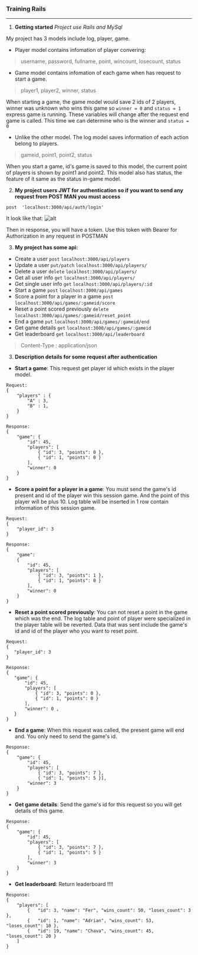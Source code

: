 ### Training Rails
***
1. **Getting started**
*Project use Rails and MySql*

My project has 3 models include log, player, game.
- Player model contains infomation of player convering:
> username, password, fullname, point, wincount, losecount, status
- Game model contains infomation of each game when has request to start a game. 
> player1, player2, winner, status

When starting a game, the game model would save 2 ids of 2 players, winner was unknown who wins this game so `winner = 0` and `status = 1` express game is running. These variables will change after the request end game is called. This time we can determine who is the winner and `status = 0`
- Unlike the other model. The log model saves information of each action belong to players. 
> gameid, point1, point2, status

When you start a game, id's game is saved to this model, the current point of players is shown by point1 and point2. This model also has status, the feature of it same as the status in-game model.

2. **My project users JWT for authentication so if you want to send any request from POST MAN you must access**
```
post  'localhost:3000/api/auth/login'
```
It look like that:
![alt](https://drive.google.com/file/d/17M2CFXwd2QqB_03qx9htB_5VoPgpDdl-/view?usp=sharing)

Then in response, you will have a token. Use this token with Bearer for Authorization in any request in POSTMAN

3. **My project has some api:**
-   Create a user	  `post`    `localhost:3000/api/players`
-   Update a user `put/patch` `localhost:3000/api/players/`
-   Delete a user	`delete` `localhost:3000/api/players/`
-   Get all user info	 `get` `localhost:3000/api/players/`
-   Get single user info `get` `localhost:3000/api/players/:id`
-   Start a game `post` `localhost:3000/api/games`
-   Score a point for a player in a game	`post` `localhost:3000/api/games/:gameid/score`
-   Reset a point scored previously `delete` `localhost:3000/api/games/:gameid/reset_point`
-   End a game `put` `localhost:3000/api/games/:gameid/end`
-   Get game details `get` `localhost:3000/api/games/:gameid`
-   Get leaderboard	`get` `localhost:3000/api/leaderboard`
> Content-Type : application/json
3. **Description details for some request after authentication**
-  **Start a game**:  This request get player id which exists in the player model.
```
Request:
{
    "players" : {
        "A" : 3,
        "B" : 1,
    }
}

Response:
{ 
    "game": { 
        "id": 45,
        "players": [
            { "id": 3, "points": 0 },
            { "id": 1, "points": 0 }
        ],
        "winner": 0 
    } 
}
```

- **Score a point for a player in a game**: You must send the game's id present and id of the player win this session game. And the point of this player will be plus 10. Log table will be inserted in 1 row contain information of this session game.

```
Request:
{
    "player_id": 3
}

Response:
{ 
    "game": 
    { 
        "id": 45,
        "players": [
            { "id": 3, "points": 1 },
            { "id": 1, "points": 0 }
        ],
        "winner": 0 
    } 
}
```

- **Reset a point scored previously**: You can not reset a point in the game which was the end. The log table and point of player were specialized in the player table will be reverted. Data that was sent include the game's id and id of the player who you want to reset point.
 ```
Request:
{
    "player_id": 3
}

Response:
{ 
    "game": { 
        "id": 45,
        "players": [
            { "id": 3, "points": 0 },
            { "id": 1, "points": 0 }
        ],
        "winner": 0 ,
    } 
}
```

- **End a game**: When this request was called, the present game will end and. You only need to send the game's id.
```
Response:
{ 
    "game": { 
        "id": 45,
        "players": [
            { "id": 3, "points": 7 },
            { "id": 1, "points": 5 }], 
        "winner": 3 
    }
}
```

- **Get game details**: Send the game's id for this request so you will get details of this game.
```
Response:
{ 
    "game": { 
        "id": 45,
        "players": [
            { "id": 3, "points": 7 },
            { "id": 1, "points": 5 }
        ],
        "winner": 3 
    } 
}
```

-  **Get leaderboard**:  Return leaderboard !!!!
```
Response:
{ 
    "players": [
        {   "id": 3, "name": "Fer", "wins_count": 50, "loses_count": 3 },
        {   "id": 1, "name": "Adrian", "wins_count": 53, "loses_count": 10 },
        {   "id": 19, "name": "Chava", "wins_count": 45, "loses_count": 20 }
    ] 
}
```